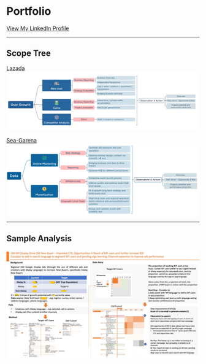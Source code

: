 # Portfolio

[View My LinkedIn Profile](https://www.linkedin.com/in/liu-qi-01612a75/)

---
## Scope Tree

[Lazada](/sample_page)
<img src="images/Lscope.jpeg?raw=true"/>


[Sea-Garena](/pdf/sample_presentation.pdf)
<img src="images/Gascope.jpeg?raw=true"/>

---
## Sample Analysis
<img src="images/Qi_project.jpg?raw=true"/>



